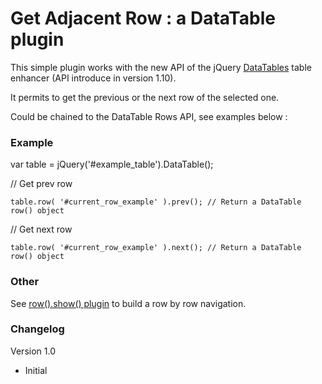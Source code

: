# Get Adjacent Row : a DataTable plugin

This simple plugin works with the new API of the jQuery [DataTables](http://datatables.net) table enhancer (API introduce in version 1.10).

It permits to get the previous or the next row of the selected one.

Could be chained to the DataTable Rows API, see examples below : 

### Example

var table = jQuery('#example_table').DataTable();

// Get prev row
    
    table.row( '#current_row_example' ).prev(); // Return a DataTable row() object

// Get next row
    
    table.row( '#current_row_example' ).next(); // Return a DataTable row() object


### Other

See [row().show() plugin](https://github.com/edouardl/datatable-show-row) to build a row by row navigation.

### Changelog

Version 1.0
* Initial
